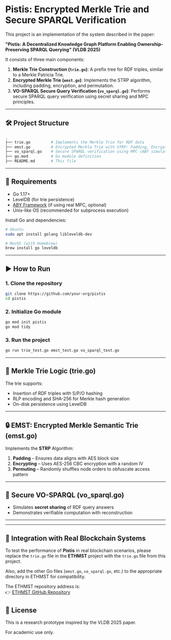 
# Pistis: Encrypted Merkle Trie and Secure SPARQL Verification

This project is an implementation of the system described in the paper:

**"Pistis: A Decentralized Knowledge Graph Platform Enabling Ownership-Preserving SPARQL Querying" (VLDB 2025)**

It consists of three main components:

1. **Merkle Trie Construction (`trie.go`)**: A prefix tree for RDF triples, similar to a Merkle Patricia Trie.
2. **Encrypted Merkle Trie (`emst.go`)**: Implements the STRP algorithm, including padding, encryption, and permutation.
3. **VO-SPARQL Secure Query Verification (`vo_sparql.go`)**: Performs secure SPARQL query verification using secret sharing and MPC principles.

---

## 🛠 Project Structure

```bash
.
├── trie.go         # Implements the Merkle Trie for RDF data
├── emst.go         # Encrypted Merkle Trie with STRP: Padding, Encrypting, Permuting
├── vo_sparql.go    # Secure SPARQL verification using MPC (ABY simulated)
├── go.mod          # Go module definition
├── README.md       # This file
```

---

## 🧱 Requirements

- Go 1.17+
- LevelDB (for trie persistence)
- [ABY Framework](https://encrypto.de/code/ABY) (if using real MPC, optional)
- Unix-like OS (recommended for subprocess execution)

Install Go and dependencies:

```bash
# Ubuntu
sudo apt install golang libleveldb-dev

# MacOS (with Homebrew)
brew install go leveldb
```

---

## ▶️ How to Run

### 1. Clone the repository

```bash
git clone https://github.com/your-org/pistis
cd pistis
```

### 2. Initialize Go module

```bash
go mod init pistis
go mod tidy
```

### 3. Run the project

```bash
go run trie_test.go emst_test.go vo_sparql_test.go
```

---

## 🔐 Merkle Trie Logic (trie.go)

The trie supports:
- Insertion of RDF triples with S/P/O hashing
- RLP encoding and SHA-256 for Merkle hash generation
- On-disk persistence using LevelDB

---

## 🔒 EMST: Encrypted Merkle Semantic Trie (emst.go)

Implements the **STRP** Algorithm:

1. **Padding** – Ensures data aligns with AES block size
2. **Encrypting** – Uses AES-256 CBC encryption with a random IV
3. **Permuting** – Randomly shuffles node orders to obfuscate access pattern

---

## 🔎 Secure VO-SPARQL (vo_sparql.go)

- Simulates **secret sharing** of RDF query answers
- Demonstrates verifiable computation with reconstruction

---

---

## 🔬 Integration with Real Blockchain Systems

To test the performance of **Pistis** in real blockchain scenarios, please replace the `trie.go` file in the **ETHMST** project with the `trie.go` file from this project.

Also, add the other Go files (`emst.go`, `vo_sparql.go`, etc.) to the appropriate directory in ETHMST for compatibility.

The ETHMST repository address is:  
👉 [ETHMST GitHub Repository](https://github.com/garlicZhou/ETHMST)

## 📂 License

This is a research prototype inspired by the VLDB 2025 paper.

For academic use only.
